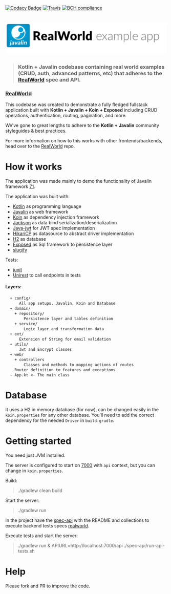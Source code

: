 [![Codacy Badge](https://api.codacy.com/project/badge/Grade/5b6503dfa3024a0dbbf173e333f80bcf)](https://app.codacy.com/app/Rudge/kotlin-javalin-realworld-example-app?utm_source=github.com&utm_medium=referral&utm_content=Rudge/kotlin-javalin-realworld-example-app&utm_campaign=Badge_Grade_Dashboard)
[![Travis](https://img.shields.io/travis/Rudge/kotlin-javalin-realworld-example-app.svg)](https://travis-ci.org/Rudge/kotlin-javalin-realworld-example-app/builds)
[![BCH compliance](https://bettercodehub.com/edge/badge/Rudge/kotlin-javalin-realworld-example-app?branch=master)](https://bettercodehub.com/)

# ![RealWorld Example App](logo.png)

> ### Kotlin + Javalin codebase containing real world examples (CRUD, auth, advanced patterns, etc) that adheres to the [RealWorld](https://github.com/gothinkster/realworld) spec and API.


### [RealWorld](https://github.com/gothinkster/realworld)


This codebase was created to demonstrate a fully fledged fullstack application built with **Kotlin + Javalin + Koin + Exposed** including CRUD operations, authentication, routing, pagination, and more.

We've gone to great lengths to adhere to the **Kotlin + Javalin** community styleguides & best practices.

For more information on how to this works with other frontends/backends, head over to the [RealWorld](https://github.com/gothinkster/realworld) repo.


# How it works

The application was made mainly to demo the functionality of Javalin framework [71](https://github.com/tipsy/javalin/issues/71).

The application was built with:

- [Kotlin](https://github.com/JetBrains/kotlin) as programming language
- [Javalin](https://github.com/tipsy/javalin) as web framework
- [Koin](https://github.com/InsertKoinIO/koin) as dependency injection framework
- [Jackson](https://github.com/FasterXML/jackson-module-kotlin) as data bind serialization/deserialization
- [Java-jwt](https://github.com/auth0/java-jwt) for JWT spec implementation
- [HikariCP](https://github.com/brettwooldridge/HikariCP) as datasource to abstract driver implementation
- [H2](https://github.com/h2database/h2database) as database
- [Exposed](https://github.com/JetBrains/Exposed) as Sql framework to persistence layer
- [slugify](https://github.com/slugify/slugify)

Tests:

- [junit](https://github.com/junit-team/junit4)
- [Unirest](https://github.com/Kong/unirest-java) to call endpoints in tests


#### Layers:
      + config/
          All app setups. Javalin, Koin and Database
      + domain/
        + repository/
            Persistence layer and tables definition
        + service/
            Logic layer and transformation data
      + ext/
          Extension of String for email validation
      + utils/
          Jwt and Encrypt classes
      + web/
        + controllers
            Classes and methods to mapping actions of routes
        Router definition to features and exceptions
      - App.kt <- The main class

# Database

It uses a H2 in memory database (for now), can be changed easily in the `koin.properties` for any other database.
You'll need to add the correct dependency for the needed `Driver` in `build.gradle`.

# Getting started

You need just JVM installed.

The server is configured to start on [7000](http://localhost:7000/api) with `api` context, but you can change in `koin.properties`.

Build:
> ./gradlew clean build

Start the server:
>./gradlew run


In the project have the [spec-api](https://github.com/Rudge/kotlin-javalin-realworld-example-app/tree/master/spec-api) with the README and collections to execute backend tests specs [realworld](https://github.com/gothinkster/realworld).

Execute tests and start the server:
>./gradlew run & APIURL=http://localhost:7000/api ./spec-api/run-api-tests.sh

# Help

Please fork and PR to improve the code.

